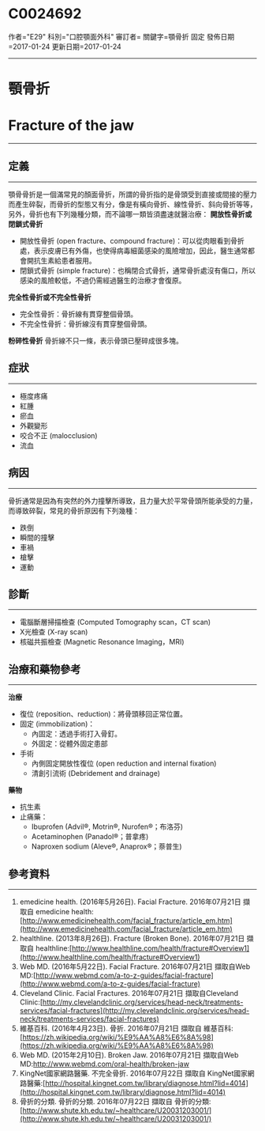 # C0024692
作者="E29"
科別="口腔顎面外科"
審訂者=
關鍵字=顎骨折 固定
發佈日期=2017-01-24
更新日期=2017-01-24

----------
# 顎骨折
# Fracture of the jaw
----------
## 定義
----------

顎骨骨折是一個滿常見的顏面骨折，所謂的骨折指的是骨頭受到直接或間接的壓力而產生碎裂，而骨折的型態又有分，像是有橫向骨折、線性骨折、斜向骨折等等，另外，骨折也有下列幾種分類，而不論哪一類皆須盡速就醫治療：
**開放性骨折或閉鎖式骨折**

- 開放性骨折 (open fracture、compound fracture)：可以從肉眼看到骨折處，表示皮膚已有外傷，也使得病毒細菌感染的風險增加，因此，醫生通常都會開抗生素給患者服用。
- 閉鎖式骨折 (simple fracture)：也稱閉合式骨折，通常骨折處沒有傷口，所以感染的風險較低，不過仍需經過醫生的治療才會復原。

**完全性骨折或不完全性骨折**

- 完全性骨折：骨折線有貫穿整個骨頭。
- 不完全性骨折：骨折線沒有貫穿整個骨頭。

**粉碎性骨折**
骨折線不只一條，表示骨頭已壓碎成很多塊。

## 症狀
----------
- 極度疼痛
- 紅腫
- 瘀血
- 外觀變形
- 咬合不正 (malocclusion)
- 流血
## 病因
----------

骨折通常是因為有突然的外力撞擊所導致，且力量大於平常骨頭所能承受的力量，而導致碎裂，常見的骨折原因有下列幾種：

- 跌倒
- 瞬間的撞擊
- 車禍
- 槍擊
- 運動
## 診斷
----------
- 電腦斷層掃描檢查 (Computed Tomography scan，CT scan)
- X光檢查 (X-ray scan)
- 核磁共振檢查 (Magnetic Resonance Imaging，MRI)
## 治療和藥物參考
----------

**治療**

- 復位 (reposition、reduction)：將骨頭移回正常位置。
- 固定 (immobilization)：
  - 內固定：透過手術打入骨釘。
  - 外固定：從體外固定患部
- 手術
  - 內側固定開放性復位 (open reduction and internal fixation)
  - 清創引流術 (Debridement and drainage)

**藥物**

- 抗生素
- 止痛藥：
  - Ibuprofen (Advil®, Motrin®, Nurofen®；布洛芬)
  - Acetaminophen (Panadol®；普拿疼)
  - Naproxen sodium (Aleve®, Anaprox®；萘普生)
## 參考資料
----------
1. emedicine health. (2016年5月26日). Facial Fracture. 2016年07月21日 擷取自 emedicine health:[http://www.emedicinehealth.com/facial_fracture/article_em.htm](http://www.emedicinehealth.com/facial_fracture/article_em.htm)
2. healthline. (2013年8月26日). Fracture (Broken Bone). 2016年07月21日 擷取自 healthline:[http://www.healthline.com/health/fracture#Overview1](http://www.healthline.com/health/fracture#Overview1)
3. Web MD. (2016年5月22日). Facial Fracture. 2016年07月21日 擷取自Web MD:[http://www.webmd.com/a-to-z-guides/facial-fracture](http://www.webmd.com/a-to-z-guides/facial-fracture)
4. Cleveland Clinic. Facial Fractures. 2016年07月21日 擷取自Cleveland Clinic:[http://my.clevelandclinic.org/services/head-neck/treatments-services/facial-fractures](http://my.clevelandclinic.org/services/head-neck/treatments-services/facial-fractures)
5. 維基百科. (2016年4月23日). 骨折. 2016年07月21日 擷取自 維基百科:[https://zh.wikipedia.org/wiki/%E9%AA%A8%E6%8A%98](https://zh.wikipedia.org/wiki/%E9%AA%A8%E6%8A%98)
6. Web MD. (2015年2月10日). Broken Jaw. 2016年07月21日 擷取自Web MD:http://www.webmd.com/oral-health/broken-jaw
7. KingNet國家網路醫藥. 不完全骨折. 2016年07月22日 擷取自 KingNet國家網路醫藥:[http://hospital.kingnet.com.tw/library/diagnose.html?lid=4014](http://hospital.kingnet.com.tw/library/diagnose.html?lid=4014)
8. 骨折的分類. 骨折的分類. 2016年07月22日 擷取自 骨折的分類:[http://www.shute.kh.edu.tw/~healthcare/U20031203001/](http://www.shute.kh.edu.tw/~healthcare/U20031203001/)

